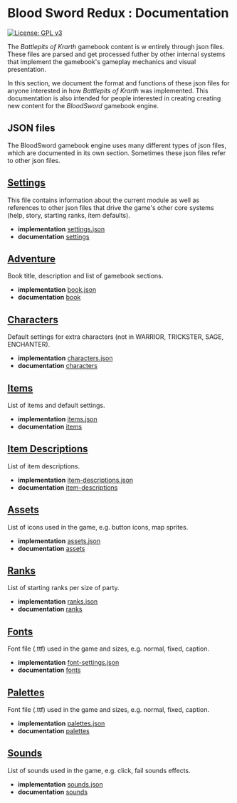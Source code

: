 # Blood Sword Redux : Documentation
[![License: GPL v3](https://img.shields.io/badge/License-GPLv3-blue.svg)](https://www.gnu.org/licenses/gpl-3.0)

The _Battlepits of Krarth_ gamebook content is w entirely through json files. These files are parsed and get processed futher by other internal systems that implement the gamebook's gameplay mechanics and visual presentation.

In this section, we document the format and functions of these json files for anyone interested in how _Battlepits of Krarth_ was implemented. This documentation is also intended for people interested in creating creating new content for the _BloodSword_ gamebook engine.

## JSON files

The BloodSword gamebook engine uses many different types of json files, which are documented in its own section. Sometimes these json files refer to other json files.

## [Settings](#settings)

This file contains information about the current module as well as references to other json files that drive the game's other core systems (help, story, starting ranks, item defaults).

- **implementation** [settings.json](../src/modules/default/settings.json)
- **documentation** [settings](settings/settings.md)

## [Adventure](#adventure)

Book title, description and list of gamebook sections.

- **implementation** [book.json](../src/modules/default/book.json)
- **documentation** [book](adventure/adventure.md)

## [Characters](#characters)

Default settings for extra characters (not in WARRIOR, TRICKSTER, SAGE, ENCHANTER).

- **implementation** [characters.json](../src/modules/default/characters.json)
- **documentation** [characters](characters/characters.md)

## [Items](#items)

List of items and default settings.

- **implementation** [items.json](../src/modules/default/items.json)
- **documentation** [items](items/items.md)

## [Item Descriptions](#items-descriptions)

List of item descriptions.

- **implementation** [item-descriptions.json](../src/modules/default/item-descriptions.json)
- **documentation** [item-descriptions](items/descriptions.md)

## [Assets](#assets)

List of icons used in the game, e.g. button icons, map sprites.

- **implementation** [assets.json](../src/modules/default/assets.json)
- **documentation** [assets](assets/assets.md)

## [Ranks](#ranks)

List of starting ranks per size of party.

- **implementation** [ranks.json](../src/modules/default/ranks.json)
- **documentation** [ranks](ranks/ranks.md)

## [Fonts](#fonts)

Font file (.ttf) used in the game and sizes, e.g. normal, fixed, caption.

- **implementation** [font-settings.json](../src/modules/default/font-settings.json)
- **documentation** [fonts](fonts/fonts.md)

## [Palettes](#palettes)

Font file (.ttf) used in the game and sizes, e.g. normal, fixed, caption.

- **implementation** [palettes.json](../src/modules/default/palettes.json)
- **documentation** [palettes](palettes/palettes.md)

## [Sounds](#sounds)

List of sounds used in the game, e.g. click, fail sounds effects.

- **implementation** [sounds.json](../src/modules/default/sounds.json)
- **documentation** [sounds](sounds/sounds.md)
